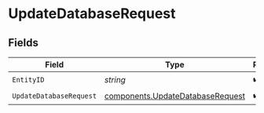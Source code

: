 # UpdateDatabaseRequest


## Fields

| Field                                                                                | Type                                                                                 | Required                                                                             | Description                                                                          |
| ------------------------------------------------------------------------------------ | ------------------------------------------------------------------------------------ | ------------------------------------------------------------------------------------ | ------------------------------------------------------------------------------------ |
| `EntityID`                                                                           | *string*                                                                             | :heavy_check_mark:                                                                   | N/A                                                                                  |
| `UpdateDatabaseRequest`                                                              | [components.UpdateDatabaseRequest](../../models/components/updatedatabaserequest.md) | :heavy_check_mark:                                                                   | N/A                                                                                  |